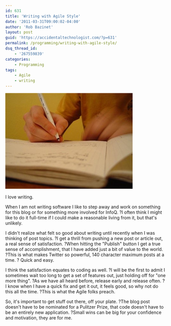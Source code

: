 ```yaml
---
id: 631
title: 'Writing with Agile Style'
date: '2011-03-31T09:00:02-04:00'
author: 'Rob Bazinet'
layout: post
guid: 'https://accidentaltechnologist.com/?p=631'
permalink: /programming/writing-with-agile-style/
dsq_thread_id:
    - '267559839'
categories:
    - Programming
tags:
    - Agile
    - writing
---
```


![143571757 ba4415ea00](/assets/img/2011/03/143571757_ba4415ea00.jpg "143571757_ba4415ea00.jpg")

I love writing.

When I am not writing software I like to step away and work on something for this blog or for something more involved for InfoQ. ?I often think I might like to do it full-time if I could make a reasonable living from it, but that's unlikely.

I didn't realize what felt so good about writing until recently when I was thinking of post topics. ?I get a thrill from pushing a new post or article out, a real sense of satisfaction. ?When hitting the "Publish" button I get a true sense of accomplishment, that I have added just a bit of value to the world. ?This is what makes Twitter so powerful, 140 character maximum posts at a time. ? Quick and easy.

I think the satisfaction equates to coding as well. ?I will be the first to admit I sometimes wait too long to get a set of features out, just holding off for "one more thing". ?As we have all heard before, release early and release often. ?I know when I have a quick fix and get it out, it feels good, so why not do this all the time. ?This is what the Agile folks preach.

So, it's important to get stuff out there, off your plate. ?The blog post doesn't have to be nominated for a Pulitzer Prize, that code doesn't have to be an entirely new application. ?Small wins can be big for your confidence and motivation, they are for me.
